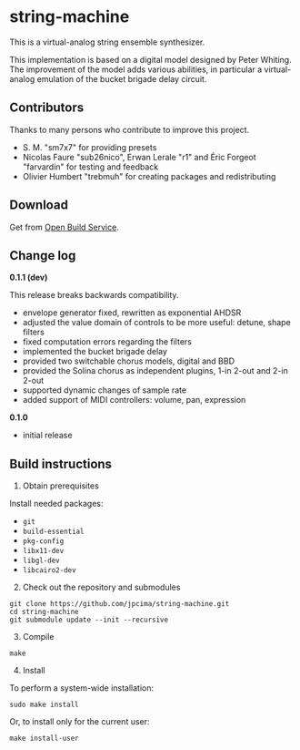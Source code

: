 # string-machine

This is a virtual-analog string ensemble synthesizer.

This implementation is based on a digital model designed by Peter Whiting.
The improvement of the model adds various abilities, in particular a virtual-analog emulation of the bucket brigade delay circuit.

## Contributors

Thanks to many persons who contribute to improve this project.

- S. M. "sm7x7" for providing presets
- Nicolas Faure "sub26nico", Erwan Lerale "r1" and Éric Forgeot "farvardin" for testing and feedback
- Olivier Humbert "trebmuh" for creating packages and redistributing

## Download

Get from [Open Build Service](https://software.opensuse.org/download.html?project=home%3Ajpcima&package=string-machine).

## Change log

**0.1.1 (dev)**

This release breaks backwards compatibility.

- envelope generator fixed, rewritten as exponential AHDSR
- adjusted the value domain of controls to be more useful: detune, shape filters
- fixed computation errors regarding the filters
- implemented the bucket brigade delay
- provided two switchable chorus models, digital and BBD
- provided the Solina chorus as independent plugins, 1-in 2-out and 2-in 2-out
- supported dynamic changes of sample rate
- added support of MIDI controllers: volume, pan, expression

**0.1.0**

- initial release

## Build instructions

1. Obtain prerequisites

Install needed packages:

- `git`
- `build-essential`
- `pkg-config`
- `libx11-dev`
- `libgl-dev`
- `libcairo2-dev`

2. Check out the repository and submodules

```
git clone https://github.com/jpcima/string-machine.git
cd string-machine
git submodule update --init --recursive
```

3. Compile

```
make
```

4. Install

To perform a system-wide installation:
```
sudo make install
```

Or, to install only for the current user:
```
make install-user
```
